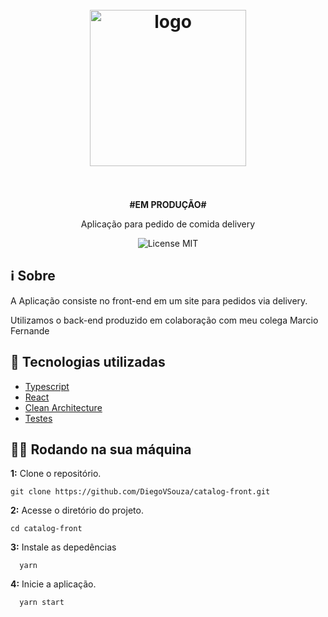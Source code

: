 <h1 align="center">
<br>
  <img src="./public/images/logo.svg" alt="logo" width="250">
<br>
<br>
</h1>

<p align="center"><strong>#EM PRODUÇÃO#</strong> </p> 
<p align="center">Aplicação para pedido de comida delivery </p> 

<p align="center">
    <img src="https://img.shields.io/badge/License-MIT-blue.svg" alt="License MIT">
  </a>  
</p>

## ℹ Sobre 

<p>A Aplicação consiste no front-end em um site para pedidos via delivery.
</p>
<p>
  Utilizamos o back-end produzido em colaboração com meu colega Marcio Fernande
 </p>

## 🚀 Tecnologias utilizadas
- [Typescript](https://www.typescriptlang.org/)
- [React](https://react.dev/)
- [Clean Architecture](https://sass-lang.com/)
- [Testes](https://prismic.io/)


## 👨‍💻 Rodando na sua máquina

**1:** Clone o repositório.

```
git clone https://github.com/DiegoVSouza/catalog-front.git

```

**2:** Acesse o diretório do projeto.

```
cd catalog-front
```

**3:** Instale as depedências
```
  yarn

```
**4:** Inicie a aplicação.
```
  yarn start
   
```


